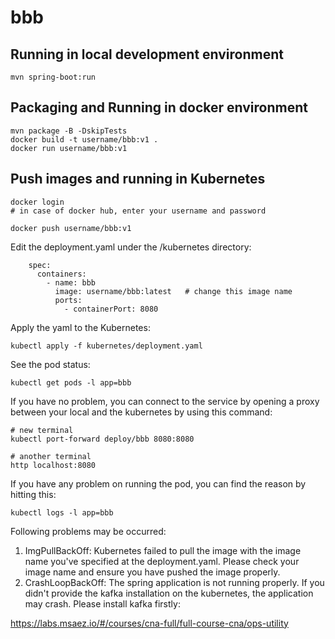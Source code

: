 # bbb

## Running in local development environment

```
mvn spring-boot:run
```

## Packaging and Running in docker environment

```
mvn package -B -DskipTests
docker build -t username/bbb:v1 .
docker run username/bbb:v1
```

## Push images and running in Kubernetes

```
docker login 
# in case of docker hub, enter your username and password

docker push username/bbb:v1
```

Edit the deployment.yaml under the /kubernetes directory:
```
    spec:
      containers:
        - name: bbb
          image: username/bbb:latest   # change this image name
          ports:
            - containerPort: 8080

```

Apply the yaml to the Kubernetes:
```
kubectl apply -f kubernetes/deployment.yaml
```

See the pod status:
```
kubectl get pods -l app=bbb
```

If you have no problem, you can connect to the service by opening a proxy between your local and the kubernetes by using this command:
```
# new terminal
kubectl port-forward deploy/bbb 8080:8080

# another terminal
http localhost:8080
```

If you have any problem on running the pod, you can find the reason by hitting this:
```
kubectl logs -l app=bbb
```

Following problems may be occurred:

1. ImgPullBackOff:  Kubernetes failed to pull the image with the image name you've specified at the deployment.yaml. Please check your image name and ensure you have pushed the image properly.
1. CrashLoopBackOff: The spring application is not running properly. If you didn't provide the kafka installation on the kubernetes, the application may crash. Please install kafka firstly:

https://labs.msaez.io/#/courses/cna-full/full-course-cna/ops-utility

